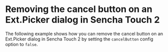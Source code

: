 # Removing the cancel button on an Ext.Picker dialog in Sencha Touch 2 #

The following example shows how you can remove the cancel button on an Ext.Picker dialog in Sencha Touch 2 by setting the `cancelButton` config option to `false`.
